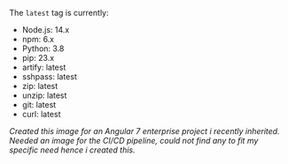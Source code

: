 The `latest` tag is currently:

<ul>
<li>Node.js: 14.x</li> 
<li>npm: 6.x</li>
<li>Python: 3.8</li>
<li>pip: 23.x</li>
<li>artify: latest</li>
<li>sshpass: latest</li>
<li>zip: latest</li>
<li>unzip: latest</li>
<li>git: latest</li>
<li>curl: latest</li>
</ul>
<i>Created this image for an Angular 7 enterprise project i recently inherited. Needed an image for the CI/CD pipeline, could not find any to fit my specific need hence i created this.</i>
